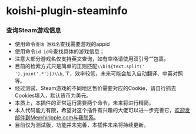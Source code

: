 # koishi-plugin-steaminfo

### 查询Steam游戏信息

+ 使用命令`查询 游戏名`查找需要游戏的appid
+ 使用命令`id id号`查找具体的游戏信息；
+ 注意大部分游戏名仅支持英文查询，如有空格请使用双引号“”包裹。
+ 目前的检索方式只是简单的正则匹配`\\b(${text.split(' ').join('.*')})\\b`, 'i'，效率较低，未来可能会加入自动翻译、中英对照等。
+ 经过测试，Steam游戏的不同地区售价需要对应的Cookie，请自行抓去Cookies填入，默认货币为美元。
+ 本质上，本插件的正常运行需要两个命令，未来将进行精简。
+ 本人代码能力有限，希望对这个插件有兴趣的大佬可以进一步完善它，欢迎发邮件到Me@hiripple.com与我联系。
+ 目前仅为测试版，功能并未完善，本插件未来将持续更新。